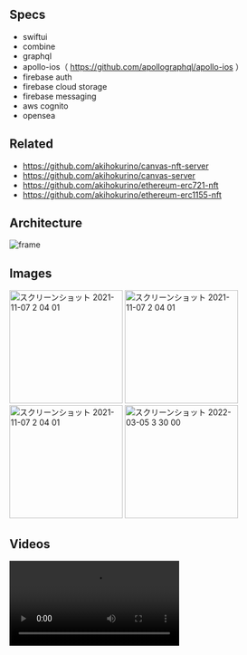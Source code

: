## Specs

- swiftui
- combine
- graphql
- apollo-ios（ https://github.com/apollographql/apollo-ios ）
- firebase auth
- firebase cloud storage
- firebase messaging
- aws cognito
- opensea

## Related
- https://github.com/akihokurino/canvas-nft-server
- https://github.com/akihokurino/canvas-server
- https://github.com/akihokurino/ethereum-erc721-nft
- https://github.com/akihokurino/ethereum-erc1155-nft

## Architecture
![frame](https://user-images.githubusercontent.com/2268288/167145770-5a75ee35-b51f-491e-ad58-c9848e58de1d.png)

## Images

<img width="200" alt="スクリーンショット 2021-11-07 2 04 01" src="https://user-images.githubusercontent.com/2268288/143588838-8b7754d0-8efa-4ba6-b31d-661050287f8f.png"> <img width="200" alt="スクリーンショット 2021-11-07 2 04 01" src="https://user-images.githubusercontent.com/2268288/143588939-3c5c351e-0805-43fe-9efe-a149475caa33.png"> <img width="200" alt="スクリーンショット 2021-11-07 2 04 01" src="https://user-images.githubusercontent.com/2268288/143589001-f028f969-25db-41cb-8888-872fb4ae3f79.png">
<img width="200" alt="スクリーンショット 2022-03-05 3 30 00" src="https://user-images.githubusercontent.com/2268288/156821227-0b6b7fde-59dc-421d-bcdf-151b56e96332.png">

## Videos

<video witdth="300" src="https://user-images.githubusercontent.com/2268288/143589563-570158a9-ae23-4157-83ad-972104190f21.mp4">






